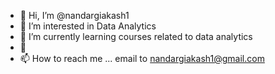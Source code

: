 - 👋 Hi, I’m @nandargiakash1
- 👀 I’m interested in Data Analytics
- 🌱 I’m currently learning courses related to data analytics
- 💞️ 
- 📫 How to reach me ... email to nandargiakash1@gmail.com

<!---
nandargiakash1/nandargiakash1 is a ✨ special ✨ repository because its `README.md` (this file) appears on your GitHub profile.
You can click the Preview link to take a look at your changes.
--->

